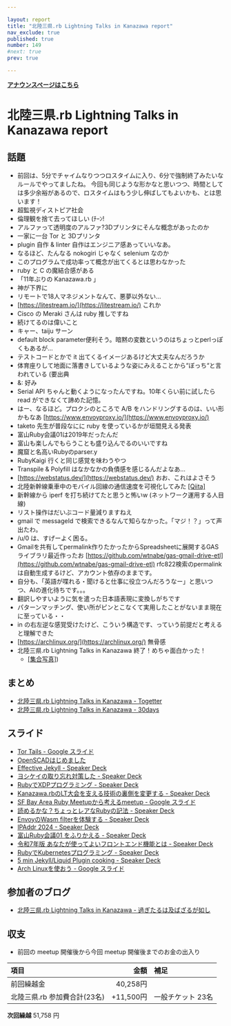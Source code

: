 ```yaml
---

layout: report
title: "北陸三県.rb Lightning Talks in Kanazawa report"
nav_exclude: true
published: true
number: 149
#next: true
prev: true

---
```

<div style="text-align: left;"><a href="/149"><strong>アナウンスページはこちら</strong></a></div>

# 北陸三県.rb Lightning Talks in Kanazawa report

## 話題

* 前回は、5分でチャイムなりつつロスタイムに入り、6分で強制終了みたいなルールでやってましたね。
  今回も同じような形かなと思いつつ、時間としては多少余裕があるので、ロスタイムはもう少し伸ばしてもよいかも、とは思います！
* 超監視ディストピア社会
* 倫理観を捨て去ってほしい (ﾁｰﾝ!
* アルファって透明度のアルファ?3Dプリンタにそんな概念があったのか
* 一家に一台 Tor と 3Dプリンタ
* plugin 自作 & linter 自作はエンジニア感あっていいなあ。
* なるほど、たんなる nokogiri じゃなく selenium なのか
* このプログラムで成功率って概念が出てくるとは思わなかった
* ruby と C の魔結合感がある
* 「11年ぶりの Kanazawa.rb 」
* 神が下界に
* リモートで18人マネジメントなんて、悪夢以外ない…
* [https://litestream.io/](https://litestream.io/) これか
* Cisco の Meraki さんは ruby 推しですね
* 続けてるのは偉いこと
* キャー、taiju サーン
* default block parameter便利そう。暗黙の変数というのはちょっとperlっぽくもあるが…
* テストコードとかで it 出てくるイメージあるけど大丈夫なんだろうか
* 体育座りして地面に落書きしているような姿にみえることから“ぼっち“と言われている (要出典
* &: 好み
* Serial API ちゃんと動くようになったんですね。10年くらい前に試したら read ができなくて諦めた記憶。
* はー、なるほど。プロクシのところで A/B をハンドリングするのは、いい形かもなあ [https://www.envoyproxy.io/](https://www.envoyproxy.io/)
* taketo 先生が普段なにに ruby を使っているかが垣間見える発表
* 富山Ruby会議01は2019年だったんだ
* 富山も楽しんでもらうことも盛り込んでるのいいですね
* 魔窟と名高いRubyのparser.y
* RubyKaigi 行くと同じ感覚を味わうやつ
* Transpile & Polyfill はなかなかの負債感を感じるんだよなあ…
* [https://webstatus.dev/](https://webstatus.dev/) おお、これはよさそう
* 北陸新幹線乗車中のモバイル回線の通信速度を可視化してみた [[Qiita]](https://qiita.com/bohemian916/items/1e8ebd5511247bb6c8a0)
* 新幹線から iperf を打ち続けてたと思うと怖いw (ネットワーク運用する人目線)
* リスト操作はだいぶコード量減りますねえ
* gmail で messageId で検索できるなんて知らなかった。「マジ！？」って声出たわ。
* /u/0 は、すげーよく困る。
* Gmailを共有してpermalink作りたかったからSpreadsheetに展開するGASライブラリ最近作ったお [https://github.com/wtnabe/gas-gmail-drive-etl](https://github.com/wtnabe/gas-gmail-drive-etl) rfc822検索のpermalinkは自動生成するけど、アカウント依存のままです。
* 自分も、「英語が喋れる・聞けると仕事に役立つんだろうなー」と思いつつ、AIの進化待ちです。。。
* 翻訳しやすいように気を遣った日本語表現に変換しがちです
* パターンマッチング、使い所がピンとこなくて実用したことがないまま現在に至っている・・
* in の右左逆な感覚受けたけど、こういう構造です、っていう前提だと考えると理解できた
* [https://archlinux.org/](https://archlinux.org/) 無骨感
* 北陸三県.rb Lightning Talks in Kanazawa 終了！めちゃ面白かった！
  + [[集合写真]](https://30d.jp/kzrb/137/photo/124))

## まとめ

* [北陸三県.rb Lightning Talks in Kanazawa - Togetter](https://togetter.com/li/2502462)
* [北陸三県.rb Lightning Talks in Kanazawa - 30days](https://30d.jp/kzrb/137)

## スライド

* [Tor Tails - Google スライド](https://docs.google.com/presentation/d/1-_wmFD3ESpcWJ7eYRQ6ZXcvAFXlpCoXAP_wJpTaXNgU/edit#slide=id.p)
* [OpenSCADはじめました](https://noboru.dev/slide/202501-kzrb/dist/1)
* [Effective Jekyll - Speaker Deck](https://speakerdeck.com/wtnabe/effective-jekyll)
* [ヨシケイの取り忘れ対策した - Speaker Deck](https://speakerdeck.com/cottondesu/measures-were-taken-to-prevent-forgetting-to-pick-up-yoshikei)
* [RubyでXDPプログラミング - Speaker Deck](https://speakerdeck.com/izawa/rubydexdppuroguramingu)
* [Kanazawa.rbのLT大会を支える技術の裏側を変更する - Speaker Deck](https://speakerdeck.com/muryoimpl/kanzawa-dot-rbnoltda-hui-wozhi-eruji-shu-noli-ce-wobian-geng-suru-ruby-on-rails-plus-litestream-bian)
* [SF Bay Area Ruby Meetupから考えるmeetup - Google スライド](https://docs.google.com/presentation/d/13JgfL8POMvztR5_spo8tnv5WW_W1tKtvb0x4tFFLjXk/edit#slide=id.p)
* [読めるかな？ちょっとレアなRubyの記法 - Speaker Deck](https://speakerdeck.com/kiyohara/du-merukana-tiyotutoreanarubynoji-fa)
* [EnvoyのWasm filterを体験する - Speaker Deck](https://speakerdeck.com/takayukiatkwsk/envoynowasm-filterwoti-yan-suru)
* [IPAddr 2024 - Speaker Deck](https://speakerdeck.com/taketo1113/ipaddr-2024)
* [富山Ruby会議01 をふりかえる - Speaker Deck](https://speakerdeck.com/kunitoo/fu-shan-rubyhui-yi-01-wohurikaeru)
* [令和7年版 あなたが使ってよいフロントエンド機能とは - Speaker Deck](https://speakerdeck.com/mugi_uno/baseline-ha-iizo)
* [RubyでKubernetesプログラミング - Speaker Deck](https://speakerdeck.com/sat/rubydekubernetespuroguramingu)
* [5 min Jekyll/Liquid Plugin cooking - Speaker Deck](https://speakerdeck.com/wtnabe/liquid-plugin-cooking)
* [Arch Linuxを使おう - Google スライド](https://docs.google.com/presentation/d/1BuI2ad2IlFcNInF_Ug-Xe1-wmCJSwD_hEaGKtAPtzkQ/edit#slide=id.p)

## 参加者のブログ

* [北陸三県\.rb Lightning Talks in Kanazawa \- 過ぎたるは及ばざるが如し](https://cotton-desu.hatenablog.com/entry/2025/01/20/130000)

## 収支

* 前回の meetup 開催後から今回 meetup 開催後までのお金の出入り

| 項目                 |       金額 | 補足                  |
|:-------------------|---------:|:--------------------|
| 前回繰越金              |  40,258円 |                     |
| 北陸三県.rb 参加費合計(23名) | +11,500円 | 一般チケット 23名 |

**次回繰越**  51,758 円
